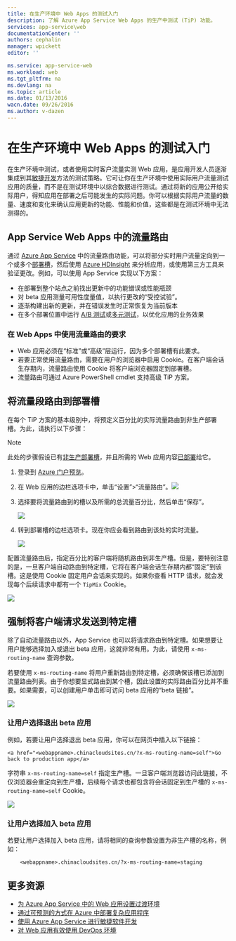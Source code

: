 ```yaml
---
title: 在生产环境中 Web Apps 的测试入门
description: 了解 Azure App Service Web Apps 的生产中测试 (TiP) 功能。
services: app-service\web
documentationCenter: ''
authors: cephalin
manager: wpickett
editor: ''

ms.service: app-service-web
ms.workload: web
ms.tgt_pltfrm: na
ms.devlang: na
ms.topic: article
ms.date: 01/13/2016
wacn.date: 09/26/2016
ms.author: v-dazen
---
```


# 在生产环境中 Web Apps 的测试入门

在生产环境中测试，或者使用实时客户流量实测 Web 应用，是应用开发人员逐渐集成到其[敏捷开发](https://en.wikipedia.org/wiki/Agile_software_development)方法的测试策略。它可让你在生产环境中使用实际用户流量测试应用的质量，而不是在测试环境中以综合数据进行测试。通过将新的应用公开给实际用户，得知应用在部署之后可能发生的实际问题。你可以根据实际用户流量的数量、速度和变化来确认应用更新的功能、性能和价值，这些都是在测试环境中无法测得的。

## App Service Web Apps 中的流量路由

通过 [Azure App Service](./app-service-changes-existing-services.md) 中的流量路由功能，可以将部分实时用户流量定向到一个或多个[部署槽](./web-sites-staged-publishing.md)，然后使用 [Azure HDInsight](https://www.azure.cn/home/features/hdinsight/) 来分析应用，或使用第三方工具来验证更改。例如，可以使用 App Service 实现以下方案：

- 在部署到整个站点之前找出更新中的功能错误或性能瓶颈
- 对 beta 应用测量可用性度量值，以执行更改的“受控试验”。
- 逐渐构建出新的更新，并在错误发生时正常恢复为当前版本 
- 在多个部署位置中运行 [A/B 测试](https://en.wikipedia.org/wiki/A/B_testing)或[多元测试](https://en.wikipedia.org/wiki/Multivariate_testing_in_marketing)，以优化应用的业务效果

### 在 Web Apps 中使用流量路由的要求

- Web 应用必须在“标准”或“高级”层运行，因为多个部署槽有此要求。
- 若要正常使用流量路由，需要在用户的浏览器中启用 Cookie。在客户端会话生存期内，流量路由使用 Cookie 将客户端浏览器固定到部署槽。
- 流量路由可通过 Azure PowerShell cmdlet 支持高级 TiP 方案。

## 将流量段路由到部署槽

在每个 TiP 方案的基本级别中，将预定义百分比的实际流量路由到非生产部署槽。为此，请执行以下步骤：

>[!NOTE]
> 此处的步骤假设已有[非生产部署槽](./web-sites-staged-publishing.md)，并且所需的 Web 应用内容[已部署](./web-sites-deploy.md)给它。

1. 登录到 [Azure 门户预览](https://portal.azure.cn/)。
2. 在 Web 应用的边栏选项卡中，单击“设置”>“流量路由”。![](./media/app-service-web-test-in-production/01-traffic-routing.png)
3. 选择要将流量路由到的槽以及所需的总流量百分比，然后单击“保存”。

    ![](./media/app-service-web-test-in-production/02-select-slot.png)

4. 转到部署槽的边栏选项卡。现在你应会看到路由到该处的实时流量。

    ![](./media/app-service-web-test-in-production/03-traffic-routed.png)

配置流量路由后，指定百分比的客户端将随机路由到非生产槽。但是，要特别注意的是，一旦客户端自动路由到特定槽，它将在客户端会话生存期内都“固定”到该槽。这是使用 Cookie 固定用户会话来实现的。如果你查看 HTTP 请求，就会发现每个后续请求中都有一个 `TipMix` Cookie。

![](./media/app-service-web-test-in-production/04-tip-cookie.png)

## 强制将客户端请求发送到特定槽

除了自动流量路由以外，App Service 也可以将请求路由到特定槽。如果想要让用户能够选择加入或退出 beta 应用，这就非常有用。为此，请使用 `x-ms-routing-name` 查询参数。

若要使用 `x-ms-routing-name` 将用户重新路由到特定槽，必须确保该槽已添加到流量路由列表。由于你想要显式路由到某个槽，因此设置的实际路由百分比并不重要。如果需要，可以创建用户单击即可访问 beta 应用的“beta 链接”。

![](./media/app-service-web-test-in-production/06-enable-x-ms-routing-name.png)

### 让用户选择退出 beta 应用

例如，若要让用户选择退出 beta 应用，你可以在网页中插入以下链接：

```
<a href="<webappname>.chinacloudsites.cn/?x-ms-routing-name=self">Go back to production app</a>
```

字符串 `x-ms-routing-name=self` 指定生产槽。一旦客户端浏览器访问此链接，不仅浏览器会重定向到生产槽，后续每个请求也都包含将会话固定到生产槽的 `x-ms-routing-name=self` Cookie。

![](./media/app-service-web-test-in-production/05-access-production-slot.png)

### 让用户选择加入 beta 应用

若要让用户选择加入 beta 应用，请将相同的查询参数设置为非生产槽的名称，例如：

```
    <webappname>.chinacloudsites.cn/?x-ms-routing-name=staging
```

## 更多资源 ##

-   [为 Azure App Service 中的 Web 应用设置过渡环境](./web-sites-staged-publishing.md)
- [通过可预测的方式在 Azure 中部署复杂应用程序](./app-service-deploy-complex-application-predictably.md)
-   [使用 Azure App Service 进行敏捷软件开发](./app-service-agile-software-development.md)
- [对 Web 应用有效使用 DevOps 环境](./app-service-web-staged-publishing-realworld-scenarios.md)
<!---HONumber=Mooncake_0328_2016-->